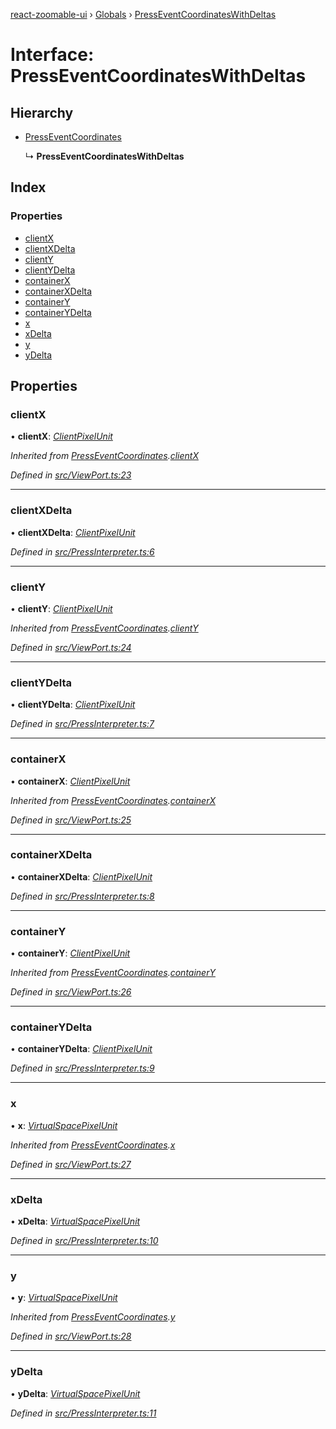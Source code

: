 [react-zoomable-ui](../README.md) › [Globals](../globals.md) › [PressEventCoordinatesWithDeltas](presseventcoordinateswithdeltas.md)

# Interface: PressEventCoordinatesWithDeltas

## Hierarchy

- [PressEventCoordinates](presseventcoordinates.md)

  ↳ **PressEventCoordinatesWithDeltas**

## Index

### Properties

- [clientX](presseventcoordinateswithdeltas.md#clientx)
- [clientXDelta](presseventcoordinateswithdeltas.md#clientxdelta)
- [clientY](presseventcoordinateswithdeltas.md#clienty)
- [clientYDelta](presseventcoordinateswithdeltas.md#clientydelta)
- [containerX](presseventcoordinateswithdeltas.md#containerx)
- [containerXDelta](presseventcoordinateswithdeltas.md#containerxdelta)
- [containerY](presseventcoordinateswithdeltas.md#containery)
- [containerYDelta](presseventcoordinateswithdeltas.md#containerydelta)
- [x](presseventcoordinateswithdeltas.md#x)
- [xDelta](presseventcoordinateswithdeltas.md#xdelta)
- [y](presseventcoordinateswithdeltas.md#y)
- [yDelta](presseventcoordinateswithdeltas.md#ydelta)

## Properties

### clientX

• **clientX**: _[ClientPixelUnit](../globals.md#clientpixelunit)_

_Inherited from [PressEventCoordinates](presseventcoordinates.md).[clientX](presseventcoordinates.md#clientx)_

_Defined in [src/ViewPort.ts:23](https://github.com/aarondail/react-zoomable-ui/blob/d41a716/src/ViewPort.ts#L23)_

---

### clientXDelta

• **clientXDelta**: _[ClientPixelUnit](../globals.md#clientpixelunit)_

_Defined in [src/PressInterpreter.ts:6](https://github.com/aarondail/react-zoomable-ui/blob/d41a716/src/PressInterpreter.ts#L6)_

---

### clientY

• **clientY**: _[ClientPixelUnit](../globals.md#clientpixelunit)_

_Inherited from [PressEventCoordinates](presseventcoordinates.md).[clientY](presseventcoordinates.md#clienty)_

_Defined in [src/ViewPort.ts:24](https://github.com/aarondail/react-zoomable-ui/blob/d41a716/src/ViewPort.ts#L24)_

---

### clientYDelta

• **clientYDelta**: _[ClientPixelUnit](../globals.md#clientpixelunit)_

_Defined in [src/PressInterpreter.ts:7](https://github.com/aarondail/react-zoomable-ui/blob/d41a716/src/PressInterpreter.ts#L7)_

---

### containerX

• **containerX**: _[ClientPixelUnit](../globals.md#clientpixelunit)_

_Inherited from [PressEventCoordinates](presseventcoordinates.md).[containerX](presseventcoordinates.md#containerx)_

_Defined in [src/ViewPort.ts:25](https://github.com/aarondail/react-zoomable-ui/blob/d41a716/src/ViewPort.ts#L25)_

---

### containerXDelta

• **containerXDelta**: _[ClientPixelUnit](../globals.md#clientpixelunit)_

_Defined in [src/PressInterpreter.ts:8](https://github.com/aarondail/react-zoomable-ui/blob/d41a716/src/PressInterpreter.ts#L8)_

---

### containerY

• **containerY**: _[ClientPixelUnit](../globals.md#clientpixelunit)_

_Inherited from [PressEventCoordinates](presseventcoordinates.md).[containerY](presseventcoordinates.md#containery)_

_Defined in [src/ViewPort.ts:26](https://github.com/aarondail/react-zoomable-ui/blob/d41a716/src/ViewPort.ts#L26)_

---

### containerYDelta

• **containerYDelta**: _[ClientPixelUnit](../globals.md#clientpixelunit)_

_Defined in [src/PressInterpreter.ts:9](https://github.com/aarondail/react-zoomable-ui/blob/d41a716/src/PressInterpreter.ts#L9)_

---

### x

• **x**: _[VirtualSpacePixelUnit](../globals.md#virtualspacepixelunit)_

_Inherited from [PressEventCoordinates](presseventcoordinates.md).[x](presseventcoordinates.md#x)_

_Defined in [src/ViewPort.ts:27](https://github.com/aarondail/react-zoomable-ui/blob/d41a716/src/ViewPort.ts#L27)_

---

### xDelta

• **xDelta**: _[VirtualSpacePixelUnit](../globals.md#virtualspacepixelunit)_

_Defined in [src/PressInterpreter.ts:10](https://github.com/aarondail/react-zoomable-ui/blob/d41a716/src/PressInterpreter.ts#L10)_

---

### y

• **y**: _[VirtualSpacePixelUnit](../globals.md#virtualspacepixelunit)_

_Inherited from [PressEventCoordinates](presseventcoordinates.md).[y](presseventcoordinates.md#y)_

_Defined in [src/ViewPort.ts:28](https://github.com/aarondail/react-zoomable-ui/blob/d41a716/src/ViewPort.ts#L28)_

---

### yDelta

• **yDelta**: _[VirtualSpacePixelUnit](../globals.md#virtualspacepixelunit)_

_Defined in [src/PressInterpreter.ts:11](https://github.com/aarondail/react-zoomable-ui/blob/d41a716/src/PressInterpreter.ts#L11)_
